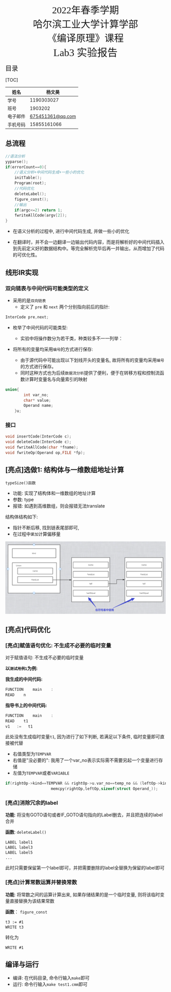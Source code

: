 

<div align = "center"><span style='font-size:30px;font-family:宋体;'>2022年春季学期</span></div>

<div align = "center"><span style='font-size:30px;font-family:宋体;'>哈尔滨工业大学计算学部</span></div>

<div align = "center"><span style='font-size:30px;font-family:宋体;'>《编译原理》课程</span></div>



<div align = "center"><span style='font-size:32px;font-family:宋体;'>Lab3 实验报告</span></div>







<span style='font-size:20px;font-family:宋体;'>目录</span>

[TOC]



| 姓名     | 杨文昊           |
| -------- | ---------------- |
| 学号     | 1190303027       |
| 班号     | 1903202          |
| 电子邮件 | 675451361@qq.com |
| 手机号码 | 15855161066      |

<div STYLE="page-break-after: always;"></div>

## 总流程

```c
//语法分析
yyparse();
if(errorCount==0){
    //语义分析+中间代码生成+一些小的优化
    initTable();
    Program(root);
    //代码优化
    deleteLabel();
    figure_const();	
	//输出
    if(argc<=2)	return 1;
    fwriteAllCode(argv[2]);
}
```

- 在语义分析的过程中, 进行中间代码生成, 并做一些小的优化

- 在翻译时，并不会一边翻译一边输出代码内容，而是将解析好的中间代码插入到先前定义好的数据结构中。等完全解析完毕后再一并输出，从而增加了代码的可优化性。



## 线形IR实现

### 双向链表与中间代码可能类型的定义

- 采用的是`双向链表`
  - 定义了 `pre` 和 `next` 两个分别指向前后的指针:

```c
InterCode pre,next;
```

- 枚举了中间代码的可能类型:
  - 实验中将操作数分为若⼲类，种类较多不⼀⼀列举：

- 将所有的变量均采用`编号`的方式进行保存: 
  - 由于源代码中可能出现以下划线开头的变量名, 故将所有的变量均采用`编号`的方式进行保存。 
  - 同时这种⽅式也为后续`数据流分析`提供了便利，便于在转移⽅程和控制流函数计算时变量名与向量索引的映射

```c
union{
		int var_no;		
		char* value;	
		Operand name;  
	}u;
```

### 接口

```c
void insertCode(InterCode c);
void deleteCode(InterCode c);
void fwriteAllCode(char *fname);
void fwriteOp(Operand op,FILE *fp);
```



## [亮点]选做1: 结构体与一维数组地址计算

`typeSize()函数`

- 功能: 实现了结构体和⼀维数组的地址计算
- 参数: type
- 报错: 如遇到高维数组，则会报错无法translate

结构体结构如下: 

- 指针不断后移, 找到链表尾部即可, 
- 在过程中`累加`计算偏移量

![image-20220415200034896](images/1190303027-%E6%9D%A8%E6%96%87%E6%98%8A-lab3/image-20220415200034896.png)



## [亮点]代码优化

### [亮点]赋值语句优化: 不生成不必要的临时变量

对于赋值语句: 不生成不必要的临时变量

**以`测试用例1`为例:**

**我生成的中间代码:**

```asm
FUNCTION	main	:
READ	n	
```

**指导书上的中间代码:**

```asm
FUNCTION	main	:
READ	t1
v1   :=   t1
```

此处没有生成临时变量`t1`, 因为进行了如下判断, 若满足以下条件, 临时变量即可直接被代替

- 右值类型为`TEMPVAR`
- 右值是"没必要的": 我用了一个var_no表示实际需不需要另起一个变量进行存储
- 左值为`TEMPVAR`或者`VARIABLE`

```c
if(rightOp->kind==TEMPVAR && rightOp->u.var_no==temp_no && (leftOp->kind==TEMPVAR||leftOp->kind==VARIABLE) )
					memcpy(rightOp,leftOp,sizeof(struct Operand_));
```

### [亮点]消除冗余的label

**功能**: 将没有GOTO语句或者IF_GOTO语句指向的Label删去，并且把连续的label合并

**函数**: `deleteLabel()`

```
LABEL label1
LABEL label3
LABEL label5
...
```

此时只需要保留第一个label即可，并把需要删除的label全替换为保留的label即可

### [亮点]计算常数运算并替换常数

**功能**: 将常数之间的运算计算出来, 如果存储结果的是⼀个临时变量, 则将该临时变量直接替换为该结果常数

**函数**： `figure_const` 

```
t3 := #1
WRITE t3
```

转化为

```
WRITE #1
```



## 编译与运行

- 编译: 在代码目录, 命令行输入`make`即可
- 运行: 命令行输入`make test1.cmm`即可

